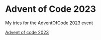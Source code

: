 # Advent of Code 2023
My tries for the AdventOfCode 2023 event

[Advent of code 2023](https://adventofcode.com/2023)